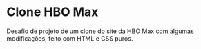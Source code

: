 # Clone HBO Max
Desafio de projeto de um clone do site da HBO Max com algumas modificações, feito com HTML e CSS puros.
